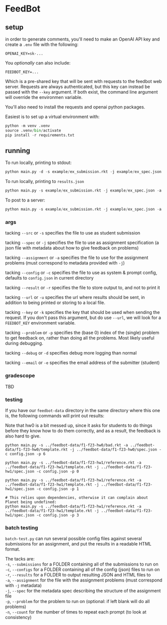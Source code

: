 # FeedBot

## setup

in order to generate comments, you'll need to make an OpenAI API key and create a `.env` file with the following:

```
OPENAI_KEY=sk-...
```

You _optionally_ can also include:

```
FEEDBOT_KEY=...
```

Which is a pre-shared key that will be sent with requests to the feedbot web server. Requests are always authenticated, but this key can instead be passed with the `--key` argument. If both exist, the command line argument will override the environmen variable.

You'll also need to install the requests and openai python packages.

Easiest is to set up a virtual environment with:

``` python
python -m venv .venv
source .venv/bin/activate
pip install -r requirements.txt
```

## running

To run locally, printing to stdout:

``` python
python main.py -d -s example/ex_submission.rkt -j example/ex_spec.json -a example/ex_assign.rkt -c config.json 
```

To run locally, printing to `results.json`

``` python
python main.py -s example/ex_submission.rkt -j example/ex_spec.json -a example/ex_assign.rkt -c config.json -r example/ex_results.json 
```

To post to a server:


``` python
python main.py -s example/ex_submission.rkt -j example/ex_spec.json -a example/ex_assign.rkt -c config.json -r example/ex_results.json -u https://feedbot.dbp.io -k YOUNEEDTOKNOWTHIS 
```

### args

tacking `--src` or `-s` specifies the file to use as student submission

tacking `--spec` or `-j` specifies the file to use as assignment specification (a json file with metadata about how to give feedback on problems)

tacking `--assignment` or `-a` specifies the file to use for the assignment problems (must correspond to metadata provided with `-j`)

tacking `--config` or `-c` specifies the file to use as system & prompt config, defaults to `config.json` in current directory

tacking `--result` or `-r` specifies the file to store output to, and not to print it

tacking `--url` or `-u` specifies the url where results should be sent, in addition to being printed or storing to a local file.

tacking `--key` or `-k` specifies the key that should be used when sending the request. If you don't pass this argument, but do use `--url`, we will look for a `FEEDBOT_KEY` environment variable.

tacking `--problem` or `-p` specifies the (base 0) index of the (single) problem to get feedback on, rather than doing all the problems. Most likely useful during debugging.

tacking `--debug` or `-d` specifies debug more logging than normal


tacking `--email` or `-e` specifies the email address of the submitter (student)


### gradescope

TBD

### testing

If you have our `feedbot-data` directory in the same directory where this one is, the following commands will print out results:

Note that hw0 is a bit messed up, since it asks for students to do things before
they know how to do them correctly, and as a result, the feedback is also hard
to give.

``` shell
python main.py -s ../feedbot-data/f1-f23-hw0/bad.rkt -a ../feedbot-data/f1-f23-hw0/template.rkt -j ../feedbot-data/f1-f23-hw0/spec.json -c config.json -p 6

python main.py -s ../feedbot-data/f1-f23-hw1/reference.rkt -a ../feedbot-data/f1-f23-hw1/template.rkt -j ../feedbot-data/f1-f23-hw1/spec.json -c config.json -p 0

python main.py -s ../feedbot-data/f1-f23-hw1/reference.rkt -a ../feedbot-data/f1-f23-hw1/template.rkt -j ../feedbot-data/f1-f23-hw1/spec.json -c config.json -p 1

# This relies upon dependencies, otherwise it can complain about Planet being undefined:
python main.py -s ../feedbot-data/f1-f23-hw1/reference.rkt -a ../feedbot-data/f1-f23-hw1/template.rkt -j ../feedbot-data/f1-f23-hw1/spec.json -c config.json -p 3
```

### batch testing

`batch-test.py` can run several possible config files against several submissions for an assignment, and
put the results in a readable HTML format.

The tacks are: \
`-s`, `--submissions` for a FOLDER containing all of the submissions to run on \
`-c`, `--configs` for a FOLDER containing all of the config (json) files to run on \
`-r`, `--results` for a FOLDER to output resulting JSON and HTML files to \
`-a`, `--assignment` for the file with the assignment problems (must correspond with `-j` metadata) \
`-j`, `--spec` for the metadata spec describing the structure of the assignment file \
`-p`, `--problem` for the problem to run on (optional: if left blank will do all problems) \
`-n`, `--count` for the number of times to repeat each prompt (to look at consistency)

